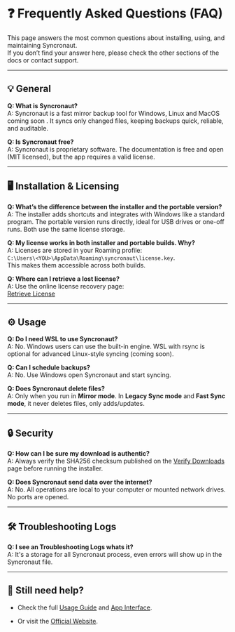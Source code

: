 # ❓ Frequently Asked Questions (FAQ)

This page answers the most common questions about installing, using, and maintaining Syncronaut.  
If you don’t find your answer here, please check the other sections of the docs or contact support.

---

## 💡 General

**Q: What is Syncronaut?**  
A: Syncronaut is a fast mirror backup tool for Windows, Linux and MacOS coming soon . It syncs only changed files, keeping backups quick, reliable, and auditable.

**Q: Is Syncronaut free?**  
A: Syncronaut is proprietary software. The documentation is free and open (MIT licensed), but the app requires a valid license.

---

## 🖥️ Installation & Licensing

**Q: What’s the difference between the installer and the portable version?**  
A: The installer adds shortcuts and integrates with Windows like a standard program. The portable version runs directly, ideal for USB drives or one-off runs. Both use the same license storage.

**Q: My license works in both installer and portable builds. Why?**  
A: Licenses are stored in your Roaming profile:  
`C:\Users\<YOU>\AppData\Roaming\syncronaut\license.key`.  
This makes them accessible across both builds.

**Q: Where can I retrieve a lost license?**  
A: Use the online license recovery page:  
[Retrieve License](https://katorymnd.com/syncronaut-retrieve-license)

---

## ⚙️ Usage

**Q: Do I need WSL to use Syncronaut?**  
A: No. Windows users can use the built-in engine. WSL with rsync is optional for advanced Linux-style syncing (coming soon).

**Q: Can I schedule backups?**  
A: No. Use Windows open Syncronaut and start syncing.

**Q: Does Syncronaut delete files?**  
A: Only when you run in **Mirror mode**. In **Legacy Sync mode** and **Fast Sync mode**, it never deletes files, only adds/updates.

---

## 🔒 Security

**Q: How can I be sure my download is authentic?**  
A: Always verify the SHA256 checksum published on the [Verify Downloads](verify-downloads.md) page before running the installer.

**Q: Does Syncronaut send data over the internet?**  
A: No. All operations are local to your computer or mounted network drives. No ports are opened.

---

## 🛠️ Troubleshooting Logs

**Q: I see an Troubleshooting Logs whats it?**  
A: It's a storage for all Syncronaut process, even errors will  show up in the Syncronaut file.

---

## 📢 Still need help?

- Check the full [Usage Guide](usage.md) and [App Interface](interface.md).  
  
- Or visit the [Official Website](https://katorymnd.com/syncronaut).
